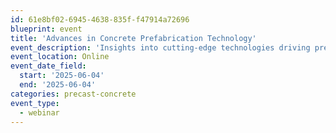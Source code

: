 ```yaml
---
id: 61e8bf02-6945-4638-835f-f47914a72696
blueprint: event
title: 'Advances in Concrete Prefabrication Technology'
event_description: 'Insights into cutting-edge technologies driving precast construction'
event_location: Online
event_date_field:
  start: '2025-06-04'
  end: '2025-06-04'
categories: precast-concrete
event_type:
  - webinar
---
```

